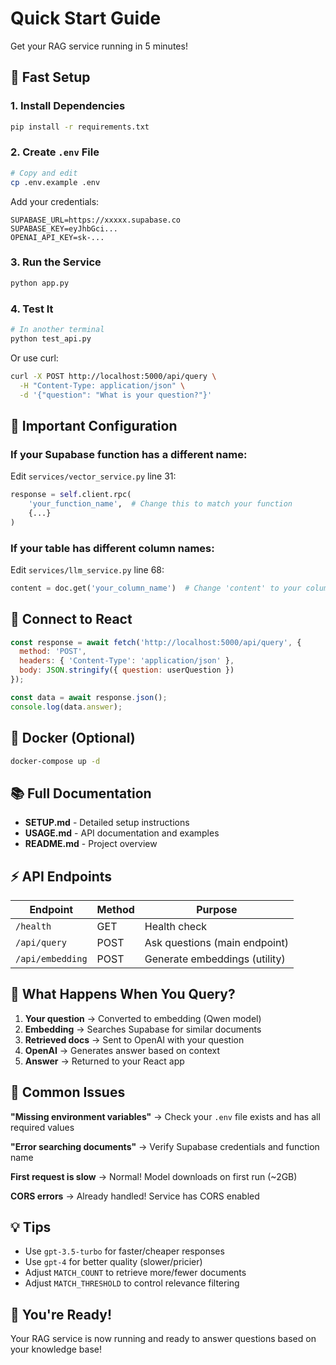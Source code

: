 # Quick Start Guide

Get your RAG service running in 5 minutes!

## 🚀 Fast Setup

### 1. Install Dependencies
```bash
pip install -r requirements.txt
```

### 2. Create `.env` File
```bash
# Copy and edit
cp .env.example .env
```

Add your credentials:
```env
SUPABASE_URL=https://xxxxx.supabase.co
SUPABASE_KEY=eyJhbGci...
OPENAI_API_KEY=sk-...
```

### 3. Run the Service
```bash
python app.py
```

### 4. Test It
```bash
# In another terminal
python test_api.py
```

Or use curl:
```bash
curl -X POST http://localhost:5000/api/query \
  -H "Content-Type: application/json" \
  -d '{"question": "What is your question?"}'
```

## 📝 Important Configuration

### If your Supabase function has a different name:

Edit `services/vector_service.py` line 31:
```python
response = self.client.rpc(
    'your_function_name',  # Change this to match your function
    {...}
)
```

### If your table has different column names:

Edit `services/llm_service.py` line 68:
```python
content = doc.get('your_column_name')  # Change 'content' to your column
```

## 🔗 Connect to React

```javascript
const response = await fetch('http://localhost:5000/api/query', {
  method: 'POST',
  headers: { 'Content-Type': 'application/json' },
  body: JSON.stringify({ question: userQuestion })
});

const data = await response.json();
console.log(data.answer);
```

## 🐳 Docker (Optional)

```bash
docker-compose up -d
```

## 📚 Full Documentation

- **SETUP.md** - Detailed setup instructions
- **USAGE.md** - API documentation and examples
- **README.md** - Project overview

## ⚡ API Endpoints

| Endpoint | Method | Purpose |
|----------|--------|---------|
| `/health` | GET | Health check |
| `/api/query` | POST | Ask questions (main endpoint) |
| `/api/embedding` | POST | Generate embeddings (utility) |

## 🎯 What Happens When You Query?

1. **Your question** → Converted to embedding (Qwen model)
2. **Embedding** → Searches Supabase for similar documents
3. **Retrieved docs** → Sent to OpenAI with your question
4. **OpenAI** → Generates answer based on context
5. **Answer** → Returned to your React app

## 🔧 Common Issues

**"Missing environment variables"**
→ Check your `.env` file exists and has all required values

**"Error searching documents"**
→ Verify Supabase credentials and function name

**First request is slow**
→ Normal! Model downloads on first run (~2GB)

**CORS errors**
→ Already handled! Service has CORS enabled

## 💡 Tips

- Use `gpt-3.5-turbo` for faster/cheaper responses
- Use `gpt-4` for better quality (slower/pricier)
- Adjust `MATCH_COUNT` to retrieve more/fewer documents
- Adjust `MATCH_THRESHOLD` to control relevance filtering

## 🎉 You're Ready!

Your RAG service is now running and ready to answer questions based on your knowledge base!

